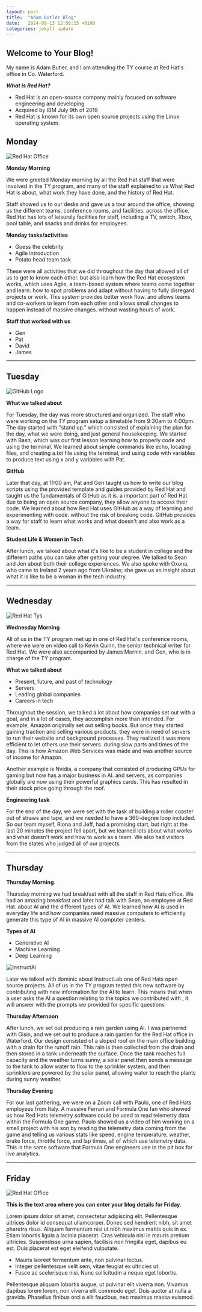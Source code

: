 ```yaml
---
layout: post
title:  "Adam Butler Blog"
date:   2024-09-13 12:58:15 +0100
categories: jekyll update
---
```


## Welcome to Your Blog!
My name is Adam Butler, and I am attending the TY course at Red Hat's office in Co. Waterford.

**_What is Red Hat?_**
* Red Hat is an open-source company mainly focused on software engineering and developing
* Acquired by IBM July 9th of 2019
* Red Hat is known for its own open source projects using the Linux operating system.


## Monday
![Red Hat Office](https://ctsgroup.ie/images/made/images/uploads/clients/IMG_0606_960_550_s_c1.JPG "Red Hat Waterford")

**Monday Morning**

We were greeted Monday morning by all the Red Hat staff that were involved in the TY program, and many of the staff explained to us
What Red Hat is about, what work they have done, and the history of Red Hat.

Staff showed us to our desks and gave us a tour around the office, showing us the different teams, conference rooms, and facilities.
across the office. Red Hat has lots of leisurely facilities for staff, including a TV, switch, Xbox, pool table, and snacks and drinks for employees. 

**Monday tasks/activities**

* Guess the celebrity
* Agile introduction
* Potato head team task

These were all activities that we did throughout the day that allowed all of us to get to know each other.
but also learn how the Red Hat ecosystem works, which uses Agile, a team-based system where teams come together and learn.
how to spot problems and adapt without having to fully disregard projects or work. This system provides better work flow.
and allows teams and co-workers to learn from each other and allows small changes to happen instead of massive changes.
without wasting hours of work.

**Staff that worked with us**
* Gen 
* Pat
* David 
* James

---
## Tuesday
![GitHub Logo](https://www.lffl.org/wp-content/uploads/2018/06/github.jpeg)

**What we talked about**

For Tuesday, the day was more structured and organized. The staff who were working on the TY program setup a timetable from 9:30am to 4:00pm. The day started with "stand up."
which consisted of explaining the plan for the day, what we were doing, and just general housekeeping. We started with Bash, which was our first lesson learning how to properly code and using the terminal.
We learned about simple commands like echo, locating files, and creating a.txt file using the terminal, and using code with variables to produce text using x and y variables with Pat.

**GitHub**

Later that day, at 11:00 am, Pat and Gen taught us how to write our blog scripts using the provided template and guides provided by Red Hat and taught us the fundamentals of GitHub as it is.
a important part of Red Hat due to being an open source company, they allow anyone to access their code. We learned about how Red Hat uses GitHub as a way of learning and experimenting with code.
without the risk of breaking code. GitHub provides a way for staff to learn what works and what doesn't and also work as a team.

**Student Life & Women in Tech**

After lunch, we talked about what it's like to be a student in college and the different paths you can take after getting your degree. We talked to Sean and Jen about both their college experiences.
We also spoke with Oxona, who came to Ireland 2 years ago from Ukraine; she gave us an insight about what it is like to be a woman in the tech industry.



---
## Wednesday
![Red Hat Tys](https://www.adrianseglobal.com/assets/p1_i4.png)



**Wednesday Morning**

All of us in the TY program met up in one of Red Hat's conference rooms, where we were on video call to Kevin Quinn, the senior technical writer for Red Hat. We were also accompanied by James Mernin. and Gen, who is in charge of the TY program.

**What we talked about**

* Present, future, and past of technology
* Servers
* Leading global companies
* Careers in tech

Throughout the session, we talked a lot about how companies set out with a goal, and in a lot of cases, they accomplish more than intended. For example, Amazon originally set out selling books. But once they started gaining traction and selling various products, they were in need of servers to run their website and background processes. They realized it was more efficient to let others use their servers. during slow parts and times of the day. This is how Amazon Web Services was made and was another source of income for Amazon.

Another example is Nvidia, a company that consisted of producing GPUs for gaming but now has a major business in AI. and servers, as companies globally are now using their powerful graphics cards. This has resulted in their stock price going through the roof.

**Engineering task**

For the end of the day, we were set with the task of building a roller coaster out of straws and tape, and we needed to have a 360-degree loop included. So our team myself, Riona and Jeff, had a promising start, but right at the last 20 minutes the project fell apart, but we learned lots about what works and what doesn't work and how to work as a team. We also had visitors from the states who judged all of our projects.


---
## Thursday

**Thursday Morning**.

Thursday morning we had breakfast with all the staff in Red Hats office. We had an amazing breakfast and later had talk with Sean, an employee at Red Hat. about AI and the different types of AI. We learned how AI is used in everyday life and how companies need massive computers to efficiently generate this type of AI in massive AI computer centers.

**Types of AI**
* Generative AI
* Machine Learning
* Deep Learning

![InstructAi](https://i0.wp.com/livingopensource.org/wp-content/uploads/2024/05/instructlab-banner-1.png?fit=480%2C252&ssl=1)

Later we talked with dominic about InstructLab one of Red Hats open source projects. All of us in the TY program tested this new software by contributing with new information for the AI to learn. This means that when a user asks the AI a question relating to the topics we contributed with , it will answer with the prompts we provided for specific questions

**Thursday Afternoon**

After lunch, we set out producing a rain garden using AI. I was partnered with Oisin, and we set out to produce a rain garden for the Red Hat office in Waterford. Our design consisted of a sloped roof on the main office building with a drain for the runoff rain. This rain is then collected from the drain and then stored in a tank underneath the surface. Once the tank reaches full capacity and the weather turns sunny, a solar panel then sends a message to the tank to allow water to flow to the sprinkler system, and then sprinklers are powered by the solar panel, allowing water to reach the plants during sunny weather.

**Thursday Evening**

For our last gathering, we were on a Zoom call with Paulo, one of Red Hats employees from Italy. A massive Ferrari and Formula One fan who showed us how Red Hats telemetry software could be used to read telemetry data within the Formula One game.
Paulo showed us a video of him working on a small project with his son by reading the telemetry data coming from the game and telling us various stats like speed, engine temperature, weather, brake force, throttle force, and lap times, all of which use telemetry data. This is the same software that Formula One engineers use in the pit box for live analytics.

---
## Friday
![Red Hat Office](https://github.blog/wp-content/uploads/2023/10/Collaboration-DarkMode-2.png?resize=1200%2C630 "Github")

**This is the text area where you can enter your blog details for Friday**.

Lorem ipsum dolor sit amet, consectetur adipiscing elit. Pellentesque ultrices dolor id consequat ullamcorper. Donec sed hendrerit nibh, sit amet pharetra risus. Aliquam fermentum nisi ut nibh maximus mattis quis in ex. Etiam lobortis ligula a lacinia placerat. Cras vehicula nisi in mauris pretium ultricies. Suspendisse urna sapien, facilisis non fringilla eget, dapibus eu est. Duis placerat est eget eleifend vulputate. 

* Mauris laoreet fermentum ante, non pulvinar lectus. 
* Integer pellentesque velit sem, vitae feugiat ex ultricies ut. 
* Fusce ac scelerisque nisi. Nunc sollicitudin a neque eget lobortis. 

Pellentesque aliquam lobortis augue, ut pulvinar elit viverra non. Vivamus dapibus lorem lorem, non viverra elit commodo eget. Duis auctor at nulla a gravida. Phasellus finibus orci a elit faucibus, nec maximus massa euismod.

---

